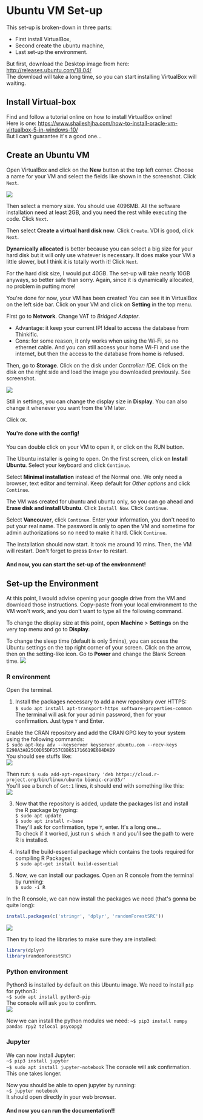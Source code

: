 # Ubuntu VM Set-up
This set-up is broken-down in three parts:
- First install VirtualBox,
- Second create the ubuntu machine,
- Last set-up the environment.

But first, download the Desktop image from here: http://releases.ubuntu.com/18.04/  
The download will take a long time, so you can start installing VirtualBox will waiting.

## Install Virtual-box
Find and follow a tutorial online on how to install VirtualBox online!   
Here is one: https://www.shaileshjha.com/how-to-install-oracle-vm-virtualbox-5-in-windows-10/   
But I can't guarantee it's a good one...

## Create an Ubuntu VM
Open VirtualBox and click on the **New** button at the top left corner. Choose a name for your VM and select the fields like shown in the screenshot. Click `Next`.

![](img/step1.png)

Then select a memory size. You should use 4096MB. All the software installation need at least 2GB, and you need the rest while executing the code. Click `Next`.

Then select **Create a virtual hard disk now**. Click `Create`. VDI is good, click `Next`.

**Dynamically allocated** is better because you can select a big size for your hard disk but it will only use whatever is necessary. It does make your VM a little slower, but I think it is totally worth it! Click `Next`.   

For the hard disk size, I would put 40GB. The set-up will take nearly 10GB anyways, so better safe than sorry. Again, since it is dynamically allocated, no problem in putting more!

You're done for now, your VM has been created! You can see it in VirtualBox on the left side bar. Click on your VM and click on **Setting** in the top menu.    

First go to **Network**. Change VAT to *Bridged Adapter*.    
- Advantage: it keep your current IP! Ideal to access the database from Thinkific.   
- Cons: for some reason, it only works when using the Wi-Fi, so no ethernet cable. And you can still access your home Wi-Fi and use the internet, but then the access to the database from home is refused.

Then, go to **Storage**. Click on the disk under *Controller: IDE*. Click on the disk on the right side and load the image you downloaded previously. See screenshot.

![](img/step2.png)

Still in settings, you can change the display size in **Display**. You can also change it whenever you want from the VM later.

Click `OK`.

#### You're done with the config!
You can double click on your VM to open it, or click on the RUN button.

The Ubuntu installer is going to open. On the first screen, click on **Install Ubuntu**. Select your keyboard and click `Continue`.

Select **Minimal installation** instead of the Normal one. We only need a browser, text editor and terminal. Keep default for *Other options* and click `Continue`.

The VM was created for ubuntu and ubuntu only, so you can go ahead and **Erase disk and install Ubuntu**. Click `Install Now`. Click `Continue`.

Select **Vancouver**, click `Continue`. Enter your information, you don't need to put your real name. The password is only to open the VM and sometime for admin authorizations so no need to make it hard. Click `Continue`.

The installation should now start. It took me around 10 mins. Then, the VM will restart. Don't forget to press `Enter` to restart.

#### And now, you can start the set-up of the environment!


## Set-up the Environment
At this point, I would advise opening your google drive from the VM and download those instructions. Copy-paste from your local environment to the VM won't work, and you don't want to type all the following command.

To change the display size at this point, open **Machine** > **Settings** on the very top menu and go to **Display**.

To change the sleep time (default is only 5mins), you can access the Ubuntu settings on the top right corner of your screen. Click on the arrow, then on the setting-like icon. Go to **Power** and change the Blank Screen time.
![](img/settings.png)

### R environment
Open the terminal.

1. Install the packages necessary to add a new repository over HTTPS:  
`$ sudo apt install apt-transport-https software-properties-common`  
The terminal will ask for your admin password, then for your confirmation. Just type `Y` and Enter.

Enable the CRAN repository and add the CRAN GPG key to your system using the following commands:  
`$ sudo apt-key adv --keyserver keyserver.ubuntu.com --recv-keys E298A3A825C0D65DFD57CBB651716619E084DAB9`  
You should see stuffs like:  
![](img/cmd1.png)

Then run:
`$ sudo add-apt-repository 'deb https://cloud.r-project.org/bin/linux/ubuntu bionic-cran35/'`  
You'll see a bunch of `Get:1` lines, it should end with something like this:   
![](img/cmd2.png)

3. Now that the repository is added, update the packages list and install the R package by typing:   
`$ sudo apt update`  
`$ sudo apt install r-base`  
They'll ask for confirmation, type `Y`, enter. It's a long one...  
To check if it worked, just run `$ which R` and you'll see the path to were R is installed.

4. Install the build-essential package which contains the tools required for compiling R Packages:  
`$ sudo apt-get install build-essential`  

5. Now, we can install our packages. Open an R console from the terminal by running:  
`$ sudo -i R`

In the R console, we can now install the packages we need (that's gonna be quite long):
```r
install.packages(c('stringr', 'dplyr', 'randomForestSRC'))
```
![](img/Rconsole.png)

Then try to load the libraries to make sure they are installed:
```r
library(dplyr)
library(randomForestSRC)
```


### Python environment
Python3 is installed by default on this Ubuntu image. We need to install `pip` for python3:  
`~$ sudo apt install python3-pip`  
The console will ask you to confirm.  
![](img/py1.png)


Now we can install the python modules we need:
`~$ pip3 install numpy pandas rpy2 tzlocal psycopg2`

### Jupyter
We can now install Jupyter:  
`~$ pip3 install jupyter`  
`~$ sudo apt install jupyter-notebook`
The console will ask confirmation. This one takes longer.

Now you should be able to open jupyter by running:  
`~$ jupyter notebook`  
It should open directly in your web browser.

#### And now you can run the documentation!!
